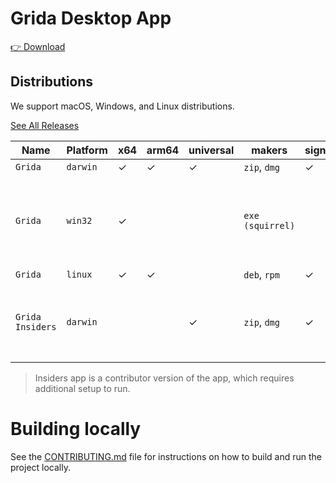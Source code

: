 # Grida Desktop App

[👉 Download](https://app.grida.co/downloads)

## Distributions

We support macOS, Windows, and Linux distributions.

[See All Releases](https://github.com/gridaco/grida/releases/latest)

| Name             | Platform | x64 | arm64 | universal | makers           | signed | notes                                         |
| ---------------- | -------- | --- | ----- | --------- | ---------------- | ------ | --------------------------------------------- |
| `Grida`          | `darwin` | ✓   | ✓     | ✓         | `zip`, `dmg`     | ✓      |                                               |
| `Grida`          | `win32`  | ✓   |       |           | `exe (squirrel)` |        | We only support x64 for win32 / not signed () |
| `Grida`          | `linux`  | ✓   | ✓     |           | `deb`, `rpm`     | ✓      |                                               |
| `Grida Insiders` | `darwin` |     |       | ✓         | `zip`, `dmg`     | ✓      | Insiders version is only available for MacOS  |

> Insiders app is a contributor version of the app, which requires additional setup to run.

# Building locally

See the [CONTRIBUTING.md](CONTRIBUTING.md) file for instructions on how to build and run the project locally.

